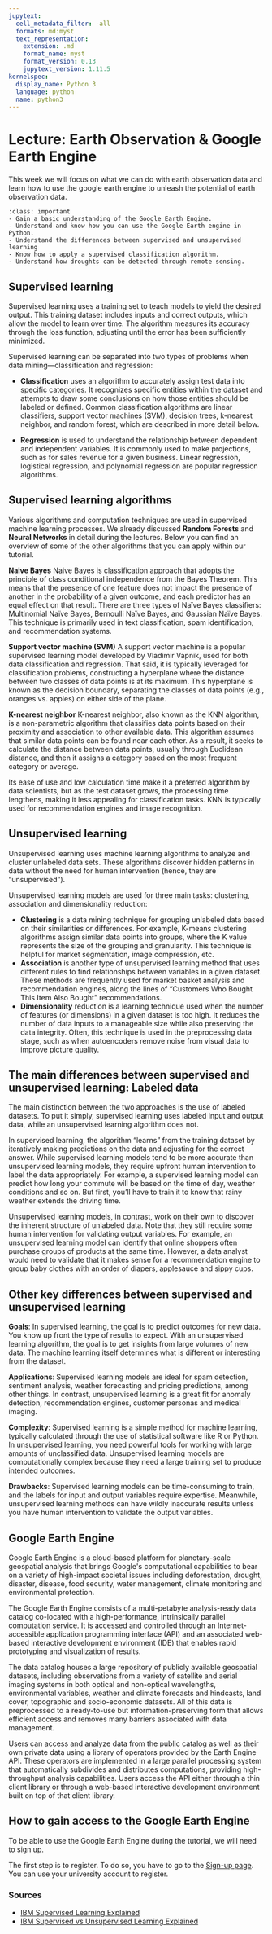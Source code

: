 ```yaml
---
jupytext:
  cell_metadata_filter: -all
  formats: md:myst
  text_representation:
    extension: .md
    format_name: myst
    format_version: 0.13
    jupytext_version: 1.11.5
kernelspec:
  display_name: Python 3
  language: python
  name: python3
---
```


# Lecture: Earth Observation & Google Earth Engine

This week we will focus on what we can do with earth observation data and learn how to use the google earth engine to unleash the potential of earth observation data.

`````{admonition} Learning objectives week 4
:class: important
- Gain a basic understanding of the Google Earth Engine.
- Understand and know how you can use the Google Earth engine in Python. 
- Understand the differences between supervised and unsupervised learning
- Know how to apply a supervised classification algorithm. 
- Understand how droughts can be detected through remote sensing.
`````

## Supervised learning
Supervised learning uses a training set to teach models to yield the desired output. This training dataset includes inputs and correct outputs, which allow the model to learn over time. The algorithm measures its accuracy through the loss function, adjusting until the error has been sufficiently minimized.

Supervised learning can be separated into two types of problems when data mining—classification and regression:

- **Classification** uses an algorithm to accurately assign test data into specific categories. It recognizes specific entities within the dataset and attempts to draw some conclusions on how those entities should be labeled or defined. Common classification algorithms are linear classifiers, support vector machines (SVM), decision trees, k-nearest neighbor, and random forest, which are described in more detail below.

- **Regression** is used to understand the relationship between dependent and independent variables. It is commonly used to make projections, such as for sales revenue for a given business. Linear regression, logistical regression, and polynomial regression are popular regression algorithms.

## Supervised learning algorithms
Various algorithms and computation techniques are used in supervised machine learning processes. We already discussed **Random Forests** and **Neural Networks** in detail during the lectures. Below you can find an overview of some of the other algorithms that you can apply within our tutorial. 

**Naive Bayes**
Naive Bayes is classification approach that adopts the principle of class conditional independence from the Bayes Theorem. This means that the presence of one feature does not impact the presence of another in the probability of a given outcome, and each predictor has an equal effect on that result. There are three types of Naïve Bayes classifiers: Multinomial Naïve Bayes, Bernoulli Naïve Bayes, and Gaussian Naïve Bayes. This technique is primarily used in text classification, spam identification, and recommendation systems.

**Support vector machine (SVM)**
A support vector machine is a popular supervised learning model developed by Vladimir Vapnik, used for both data classification and regression. That said, it is typically leveraged for classification problems, constructing a hyperplane where the distance between two classes of data points is at its maximum. This hyperplane is known as the decision boundary, separating the classes of data points (e.g., oranges vs. apples) on either side of the plane.

**K-nearest neighbor**
K-nearest neighbor, also known as the KNN algorithm, is a non-parametric algorithm that classifies data points based on their proximity and association to other available data. This algorithm assumes that similar data points can be found near each other. As a result, it seeks to calculate the distance between data points, usually through Euclidean distance, and then it assigns a category based on the most frequent category or average.

Its ease of use and low calculation time make it a preferred algorithm by data scientists, but as the test dataset grows, the processing time lengthens, making it less appealing for classification tasks. KNN is typically used for recommendation engines and image recognition.

## Unsupervised learning
Unsupervised learning uses machine learning algorithms to analyze and cluster unlabeled data sets. These algorithms discover hidden patterns in data without the need for human intervention (hence, they are “unsupervised”).

Unsupervised learning models are used for three main tasks: clustering, association and dimensionality reduction:

- **Clustering** is a data mining technique for grouping unlabeled data based on their similarities or differences. For example, K-means clustering algorithms assign similar data points into groups, where the K value represents the size of the grouping and granularity. This technique is helpful for market segmentation, image compression, etc.
- **Association** is another type of unsupervised learning method that uses different rules to find relationships between variables in a given dataset. These methods are frequently used for market basket analysis and recommendation engines, along the lines of “Customers Who Bought This Item Also Bought” recommendations.
- **Dimensionality** reduction is a learning technique used when the number of features  (or dimensions) in a given dataset is too high. It reduces the number of data inputs to a manageable size while also preserving the data integrity. Often, this technique is used in the preprocessing data stage, such as when autoencoders remove noise from visual data to improve picture quality.

## The main differences between supervised and unsupervised learning: Labeled data

The main distinction between the two approaches is the use of labeled datasets. To put it simply, supervised learning uses labeled input and output data, while an unsupervised learning algorithm does not.

In supervised learning, the algorithm “learns” from the training dataset by iteratively making predictions on the data and adjusting for the correct answer. While supervised learning models tend to be more accurate than unsupervised learning models, they require upfront human intervention to label the data appropriately. For example, a supervised learning model can predict how long your commute will be based on the time of day, weather conditions and so on. But first, you’ll have to train it to know that rainy weather extends the driving time.

Unsupervised learning models, in contrast, work on their own to discover the inherent structure of unlabeled data. Note that they still require some human intervention for validating output variables. For example, an unsupervised learning model can identify that online shoppers often purchase groups of products at the same time. However, a data analyst would need to validate that it makes sense for a recommendation engine to group baby clothes with an order of diapers, applesauce and sippy cups.

## Other key differences between supervised and unsupervised learning

**Goals**: In supervised learning, the goal is to predict outcomes for new data. You know up front the type of results to expect. With an unsupervised learning algorithm, the goal is to get insights from large volumes of new data. The machine learning itself determines what is different or interesting from the dataset.

**Applications**: Supervised learning models are ideal for spam detection, sentiment analysis, weather forecasting and pricing predictions, among other things. In contrast, unsupervised learning is a great fit for anomaly detection, recommendation engines, customer personas and medical imaging.

**Complexity**: Supervised learning is a simple method for machine learning, typically calculated through the use of statistical software like R or Python. In unsupervised learning, you need powerful tools for working with large amounts of unclassified data. Unsupervised learning models are computationally complex because they need a large training set to produce intended outcomes.

**Drawbacks**: Supervised learning models can be time-consuming to train, and the labels for input and output variables require expertise. Meanwhile, unsupervised learning methods can have wildly inaccurate results unless you have human intervention to validate the output variables.

## Google Earth Engine
Google Earth Engine is a cloud-based platform for planetary-scale geospatial analysis that brings Google's computational capabilities to bear on a variety of high-impact societal issues including deforestation, drought, disaster, disease, food security, water management, climate monitoring and environmental protection. 

The Google Earth Engine consists of a multi-petabyte analysis-ready data catalog co-located with a high-performance, intrinsically parallel computation service. It is accessed and controlled through an Internet-accessible application programming interface (API) and an associated web-based interactive development environment (IDE) that enables rapid prototyping and visualization of results.

The data catalog houses a large repository of publicly available geospatial datasets, including observations from a variety of satellite and aerial imaging systems in both optical and non-optical wavelengths, environmental variables, weather and climate forecasts and hindcasts, land cover, topographic and socio-economic datasets. All of this data is preprocessed to a ready-to-use but information-preserving form that allows efficient access and removes many barriers associated with data management.

Users can access and analyze data from the public catalog as well as their own private data using a library of operators provided by the Earth Engine API. These operators are implemented in a large parallel processing system that automatically subdivides and distributes computations, providing high-throughput analysis capabilities. Users access the API either through a thin client library or through a web-based interactive development environment built on top of that client library.

## How to gain access to the Google Earth Engine
To be able to use the Google Earth Engine during the tutorial, we will need to sign up.

The first step is to register. To do so, you have to go to the [Sign-up page](https://signup.earthengine.google.com/#!/). You can use your university account to register. 


### Sources

- [IBM Supervised Learning Explained](https://www.ibm.com/cloud/learn/supervised-learning)
- [IBM Supervised vs Unsupervised Learning Explained](https://www.ibm.com/cloud/blog/supervised-vs-unsupervised-learning)